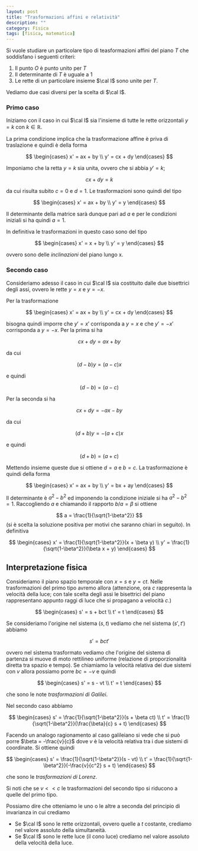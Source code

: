 ```yaml
---
layout: post
title: "Trasformazioni affini e relatività"
description: ""
category: Fisica
tags: [fisica, matematica]
---
```


Si vuole studiare un particolare tipo di teasformazioni affini del
piano $T$ che soddisfano i seguenti criteri:

1. Il punto $O$ è punto unito per $T$
2. Il determinante di $T$ è uguale a $1$
3. Le rette di un particolare insieme $\cal I$ sono unite per $T$.

Vediamo due casi diversi per la scelta di $\cal I$.

### Primo caso
Iniziamo con il caso in cui $\cal I$ sia l'insieme di tutte le rette
orizzontali $y=k$ con $k\in \mathbb{R}$.

La prima condizione implica che la trasformazione affine è priva di
traslazione e quindi è della forma

$$
\begin{cases}
x' = ax + by \\
y' = cx + dy
\end{cases}
$$

Imponiamo che la retta $y=k$ sia unita, ovvero che si abbia $y'=k$;

$$ cx + dy = k$$

da cui risulta subito $c = 0$ e $d=1$. Le trasformazioni sono quindi
del tipo

$$
\begin{cases}
x' = ax + by \\
y' = y
\end{cases}
$$

Il determinante della matrice sarà dunque pari ad $a$ e per le
condizioni iniziali si ha quindi $a = 1$.

In definitiva le trasformazioni in questo caso sono del tipo

$$
\begin{cases}
x' = x + by \\
y' = y
\end{cases}
$$

ovvero sono delle *inclinazioni* del piano lungo x.

### Secondo caso

Consideriamo adesso il caso in cui $\cal I$ sia costituito dalle due
bisettrici degli assi, ovvero le rette $y=x$ e $y=-x$.

Per la trasformazione

$$
\begin{cases}
x' = ax + by \\
y' = cx + dy
\end{cases}
$$

bisogna quindi imporre che $y'=x'$ corrisponda a $y=x$ e che $y'=-x'$
corrisponda a $y=-x$. Per la prima si ha

$$ cx + dy = ax + by$$

da cui

$$ (d-b) y = (a-c) x $$

e quindi 

$$ (d-b) = (a-c) $$

Per la seconda si ha

$$ cx + dy = -ax - by$$

da cui

$$ (d+b) y = -(a+c) x $$

e quindi

$$ (d+b) = (a+c) $$

Mettendo insieme queste due si ottiene $d=a$ e $b=c$. La
trasformazione è quindi della forma

$$
\begin{cases}
x' = ax + by \\
y' = bx + ay
\end{cases}
$$

Il determinante è $a^2 - b^2$ ed imponendo la condizione iniziale si
ha $a^2-b^2 = 1$. Raccogliendo $a$ e chiamando il rapporto $b/a=\beta$
si ottiene

$$ a = \frac{1}{\sqrt{1-\beta^2}} $$
(si è scelta la soluzione positiva per motivi che saranno chiari in
seguito). In definitiva

$$
\begin{cases}
x' = \frac{1}{\sqrt{1-\beta^2}}(x + \beta y) \\
y' =  \frac{1}{\sqrt{1-\beta^2}}(\beta x + y)
\end{cases}
$$


## Interpretazione fisica

Consideriamo il piano spazio temporale con $x=s$ e $y=ct$. Nelle
trasformazioni del primo tipo avremo allora (attenzione, ora $c$
rappresenta la velocità della luce; con tale scelta degli assi le
bisettrici del piano rappresentano appunto raggi di luce che si
propagano a velocità $c$.)

$$
\begin{cases}
s' = s + bct \\
t' = t
\end{cases}
$$

Se consideriamo l'origine nel sistema $(s,t)$ vediamo che nel sistema
$(s',t')$ abbiamo

$$ s' = bc t'$$

ovvero nel sistema trasformato vediamo che l'origine del sistema di
partenza si muove di moto rettilineo uniforme (relazione di
proporzionalità diretta tra spazio e tempo). Se chiamiamo la velocità
relativa dei due sistemi con $v$ allora possiamo porre $bc = -v$ e
quindi

$$
\begin{cases}
s' = s - vt \\
t' = t
\end{cases}
$$

che sono le note *trasformazioni di Galilei*.

Nel secondo caso abbiamo

$$
\begin{cases}
s' = \frac{1}{\sqrt{1-\beta^2}}(s + \beta ct) \\
t' =  \frac{1}{\sqrt{1-\beta^2}}(\frac{\beta}{c} s + t)
\end{cases}
$$

Facendo un analogo ragionamento al caso galileiano si vede che si può
porre $\beta = -\frac{v}{c}$ dove $v$ è la velocità relativa tra i due
sistemi di coordinate. Si ottiene quindi


$$
\begin{cases}
s' = \frac{1}{\sqrt{1-\beta^2}}(s - vt) \\
t' =  \frac{1}{\sqrt{1-\beta^2}}(-\frac{v}{c^2} s + t)
\end{cases}
$$

che sono le *trasformazioni di Lorenz*.

Si noti che se $v << c$ le trasformazioni del secondo tipo si riducono a
quelle del primo tipo.

Possiamo dire che otteniamo le uno o le altre a seconda del principio
di invarianza in cui crediamo

* Se $\cal I$ sono le rette orizzontali, ovvero quelle a $t$ costante,
crediamo nel valore assoluto della simultaneità.
* Se $\cal I$ sono le rette luce (il cono luce) crediamo nel valore
  assoluto della velocità della luce.
